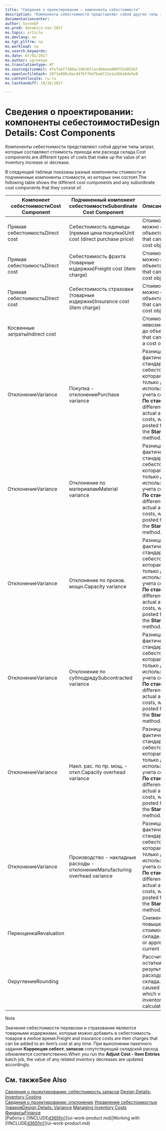 ```yaml
---
title: "Сведения о проектировании — компоненты себестоимости"
description: "Компоненты себестоимости представляют собой другие типы затрат, которые составляют стоимость прихода или расхода склада."
documentationcenter: 
author: SorenGP
ms.prod: dynamics-nav-2017
ms.topic: article
ms.devlang: na
ms.tgt_pltfrm: na
ms.workload: na
ms.search.keywords: 
ms.date: 07/01/2017
ms.author: sgroespe
ms.translationtype: HT
ms.sourcegitcommit: 4fefaef7380ac10836fcac404eea006f55d8556f
ms.openlocfilehash: 2971e080c0acd47bff6d7ba6f21e1a366a6de5e8
ms.contentlocale: ru-ru
ms.lasthandoff: 10/16/2017

---
```

# <a name="design-details-cost-components"></a><span data-ttu-id="1cb3f-103">Сведения о проектировании: компоненты себестоимости</span><span class="sxs-lookup"><span data-stu-id="1cb3f-103">Design Details: Cost Components</span></span>
<span data-ttu-id="1cb3f-104">Компоненты себестоимости представляют собой другие типы затрат, которые составляют стоимость прихода или расхода склада.</span><span class="sxs-lookup"><span data-stu-id="1cb3f-104">Cost components are different types of costs that make up the value of an inventory increase or decrease.</span></span>  

 <span data-ttu-id="1cb3f-105">В следующей таблице показаны разные компоненты стоимости и подчиненные компоненты стоимости, из которых они состоят.</span><span class="sxs-lookup"><span data-stu-id="1cb3f-105">The following table shows the different cost components and any subordinate cost components that they consist of.</span></span>  

|<span data-ttu-id="1cb3f-106">Компонент себестоимости</span><span class="sxs-lookup"><span data-stu-id="1cb3f-106">Cost Component</span></span>|<span data-ttu-id="1cb3f-107">Подчиненный компонент себестоимости</span><span class="sxs-lookup"><span data-stu-id="1cb3f-107">Subordinate Cost Component</span></span>|<span data-ttu-id="1cb3f-108">Описанием</span><span class="sxs-lookup"><span data-stu-id="1cb3f-108">Description</span></span>|  
|--------------------|--------------------------------|---------------------------------------|  
|<span data-ttu-id="1cb3f-109">Прямая себестоимость</span><span class="sxs-lookup"><span data-stu-id="1cb3f-109">Direct cost</span></span>|<span data-ttu-id="1cb3f-110">Себестоимость единицы (прямая цена покупки)</span><span class="sxs-lookup"><span data-stu-id="1cb3f-110">Unit cost (direct purchase price)</span></span>|<span data-ttu-id="1cb3f-111">Стоимость, которую можно отследить до объекта затрат.</span><span class="sxs-lookup"><span data-stu-id="1cb3f-111">Cost that can be traced to a cost object.</span></span>|  
|<span data-ttu-id="1cb3f-112">Прямая себестоимость</span><span class="sxs-lookup"><span data-stu-id="1cb3f-112">Direct cost</span></span>|<span data-ttu-id="1cb3f-113">Себестоимость фрахта (товарные издержки)</span><span class="sxs-lookup"><span data-stu-id="1cb3f-113">Freight cost (item charge)</span></span>|<span data-ttu-id="1cb3f-114">Стоимость, которую можно отследить до объекта затрат.</span><span class="sxs-lookup"><span data-stu-id="1cb3f-114">Cost that can be traced to a cost object.</span></span>|  
|<span data-ttu-id="1cb3f-115">Прямая себестоимость</span><span class="sxs-lookup"><span data-stu-id="1cb3f-115">Direct cost</span></span>|<span data-ttu-id="1cb3f-116">Себестоимость страховки (товарные издержки)</span><span class="sxs-lookup"><span data-stu-id="1cb3f-116">Insurance cost (item charge)</span></span>|<span data-ttu-id="1cb3f-117">Стоимость, которую можно отследить до объекта затрат.</span><span class="sxs-lookup"><span data-stu-id="1cb3f-117">Cost that can be traced to a cost object.</span></span>|  
|<span data-ttu-id="1cb3f-118">Косвенные затраты</span><span class="sxs-lookup"><span data-stu-id="1cb3f-118">Indirect cost</span></span>||<span data-ttu-id="1cb3f-119">Стоимость, которую невозможно отследить до объекта затрат.</span><span class="sxs-lookup"><span data-stu-id="1cb3f-119">Cost that cannot be traced to a cost object.</span></span>|  
|<span data-ttu-id="1cb3f-120">Отклонение</span><span class="sxs-lookup"><span data-stu-id="1cb3f-120">Variance</span></span>|<span data-ttu-id="1cb3f-121">Покупка - отклонение</span><span class="sxs-lookup"><span data-stu-id="1cb3f-121">Purchase variance</span></span>|<span data-ttu-id="1cb3f-122">Разница между фактической и стандартной себестоимостью, которая учитывается только для товаров, использующих метод учета себестоимости **По стандартной**.</span><span class="sxs-lookup"><span data-stu-id="1cb3f-122">The difference between actual and standard costs, which is only posted for items using the **Standard** costing method.</span></span>|  
|<span data-ttu-id="1cb3f-123">Отклонение</span><span class="sxs-lookup"><span data-stu-id="1cb3f-123">Variance</span></span>|<span data-ttu-id="1cb3f-124">Отклонение по материалам</span><span class="sxs-lookup"><span data-stu-id="1cb3f-124">Material variance</span></span>|<span data-ttu-id="1cb3f-125">Разница между фактической и стандартной себестоимостью, которая учитывается только для товаров, использующих метод учета себестоимости **По стандартной**.</span><span class="sxs-lookup"><span data-stu-id="1cb3f-125">The difference between actual and standard costs, which is only posted for items using the **Standard** costing method.</span></span>|  
|<span data-ttu-id="1cb3f-126">Отклонение</span><span class="sxs-lookup"><span data-stu-id="1cb3f-126">Variance</span></span>|<span data-ttu-id="1cb3f-127">Отклонение по произв. мощн.</span><span class="sxs-lookup"><span data-stu-id="1cb3f-127">Capacity variance</span></span>|<span data-ttu-id="1cb3f-128">Разница между фактической и стандартной себестоимостью, которая учитывается только для товаров, использующих метод учета себестоимости **По стандартной**.</span><span class="sxs-lookup"><span data-stu-id="1cb3f-128">The difference between actual and standard costs, which is only posted for items using the **Standard** costing method.</span></span>|  
|<span data-ttu-id="1cb3f-129">Отклонение</span><span class="sxs-lookup"><span data-stu-id="1cb3f-129">Variance</span></span>|<span data-ttu-id="1cb3f-130">Отклонение по субподряду</span><span class="sxs-lookup"><span data-stu-id="1cb3f-130">Subcontracted variance</span></span>|<span data-ttu-id="1cb3f-131">Разница между фактической и стандартной себестоимостью, которая учитывается только для товаров, использующих метод учета себестоимости **По стандартной**.</span><span class="sxs-lookup"><span data-stu-id="1cb3f-131">The difference between actual and standard costs, which is only posted for items using the **Standard** costing method.</span></span>|  
|<span data-ttu-id="1cb3f-132">Отклонение</span><span class="sxs-lookup"><span data-stu-id="1cb3f-132">Variance</span></span>|<span data-ttu-id="1cb3f-133">Накл. рас. по пр. мощ. - откл.</span><span class="sxs-lookup"><span data-stu-id="1cb3f-133">Capacity overhead variance</span></span>|<span data-ttu-id="1cb3f-134">Разница между фактической и стандартной себестоимостью, которая учитывается только для товаров, использующих метод учета себестоимости **По стандартной**.</span><span class="sxs-lookup"><span data-stu-id="1cb3f-134">The difference between actual and standard costs, which is only posted for items using the **Standard** costing method.</span></span>|  
|<span data-ttu-id="1cb3f-135">Отклонение</span><span class="sxs-lookup"><span data-stu-id="1cb3f-135">Variance</span></span>|<span data-ttu-id="1cb3f-136">Производство - накладные расходы - отклонение</span><span class="sxs-lookup"><span data-stu-id="1cb3f-136">Manufacturing overhead variance</span></span>|<span data-ttu-id="1cb3f-137">Разница между фактической и стандартной себестоимостью, которая учитывается только для товаров, использующих метод учета себестоимости **По стандартной**.</span><span class="sxs-lookup"><span data-stu-id="1cb3f-137">The difference between actual and standard costs, which is only posted for items using the **Standard** costing method.</span></span>|  
|<span data-ttu-id="1cb3f-138">Переоценка</span><span class="sxs-lookup"><span data-stu-id="1cb3f-138">Revaluation</span></span>||<span data-ttu-id="1cb3f-139">Снижение или повышение текущей стоимости товаров на складе.</span><span class="sxs-lookup"><span data-stu-id="1cb3f-139">A depreciation or appreciation of the current inventory value.</span></span>|  
|<span data-ttu-id="1cb3f-140">Округление</span><span class="sxs-lookup"><span data-stu-id="1cb3f-140">Rounding</span></span>||<span data-ttu-id="1cb3f-141">Рассчитываются остатки, возникшие в результате переоценки расходов склада.</span><span class="sxs-lookup"><span data-stu-id="1cb3f-141">Residuals caused by the way in which valuation of inventory decreases are calculated.</span></span>|  

> [!NOTE]  
>  <span data-ttu-id="1cb3f-142">Значения себестоимости перевозки и страхования являются товарными издержками, которые можно добавить в себестоимость товаров в любое время.</span><span class="sxs-lookup"><span data-stu-id="1cb3f-142">Freight and insurance costs are item charges that can be added to an item’s cost at any time.</span></span> <span data-ttu-id="1cb3f-143">При выполнении пакетного задания **Коррекция себест. запасов** сопутствующий складской расход обновляется соответственно.</span><span class="sxs-lookup"><span data-stu-id="1cb3f-143">When you run the **Adjust Cost - Item Entries** batch job, the value of any related inventory decreases are updated accordingly.</span></span>  

## <a name="see-also"></a><span data-ttu-id="1cb3f-144">См. также</span><span class="sxs-lookup"><span data-stu-id="1cb3f-144">See Also</span></span>  
 <span data-ttu-id="1cb3f-145">[Сведения о проектировании: себестоимость запасов](design-details-inventory-costing.md) </span><span class="sxs-lookup"><span data-stu-id="1cb3f-145">[Design Details: Inventory Costing](design-details-inventory-costing.md) </span></span>  
 <span data-ttu-id="1cb3f-146">[Сведения о проектировании: отклонение](design-details-variance.md) [Управление себестоимостью товаров](finance-manage-inventory-costs.md)</span><span class="sxs-lookup"><span data-stu-id="1cb3f-146">[Design Details: Variance](design-details-variance.md) [Managing Inventory Costs](finance-manage-inventory-costs.md)</span></span>  
 [<span data-ttu-id="1cb3f-147">Финансы</span><span class="sxs-lookup"><span data-stu-id="1cb3f-147">Finance</span></span>](finance.md)  
 <span data-ttu-id="1cb3f-148">[Работа с [!INCLUDE[d365fin](includes/d365fin_md.md)]](ui-work-product.md)</span><span class="sxs-lookup"><span data-stu-id="1cb3f-148">[Working with [!INCLUDE[d365fin](includes/d365fin_md.md)]](ui-work-product.md)</span></span>  


